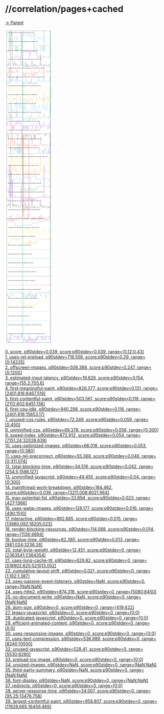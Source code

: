 
# //correlation/pages+cached

[→ Parent](../..)

![PLOT: correlation](./correlation.svg)

[0. score, p90stdev=0.039, score:p90stdev=0.039, range=[0.12:0.43]](../../meta/score/samples/pages+cached)  
[1. uses-rel-preload, p90stdev=716.556, score:p90stdev=0.29, range=[0:14235]](../../uses-rel-preload/samples/pages+cached/)  
[2. offscreen-images, p90stdev=506.388, score:p90stdev=0.247, range=[0:1200]](../../offscreen-images/samples/pages+cached/)  
[3. estimated-input-latency, p90stdev=19.826, score:p90stdev=0.154, range=[55.2:705.6]](../../estimated-input-latency/samples/pages+cached/)  
[4. first-meaningful-paint, p90stdev=826.377, score:p90stdev=0.131, range=[2401.816:8467.519]](../../first-meaningful-paint/samples/pages+cached/)  
[5. first-contentful-paint, p90stdev=503.561, score:p90stdev=0.119, range=[2112.602:6451.138]](../../first-contentful-paint/samples/pages+cached/)  
[6. first-cpu-idle, p90stdev=940.298, score:p90stdev=0.116, range=[2401.816:15653.17]](../../first-cpu-idle/samples/pages+cached/)  
[7. unused-css-rules, p90stdev=72.249, score:p90stdev=0.059, range=[0:450]](../../unused-css-rules/samples/pages+cached/)  
[8. unminified-css, p90stdev=69.378, score:p90stdev=0.056, range=[0:300]](../../unminified-css/samples/pages+cached/)  
[9. speed-index, p90stdev=872.912, score:p90stdev=0.054, range=[7151.24:32028.639]](../../speed-index/samples/pages+cached/)  
[10. uses-optimized-images, p90stdev=66.018, score:p90stdev=0.053, range=[0:380]](../../uses-optimized-images/samples/pages+cached/)  
[11. uses-rel-preconnect, p90stdev=55.368, score:p90stdev=0.046, range=[0:311.074]](../../uses-rel-preconnect/samples/pages+cached/)  
[12. total-blocking-time, p90stdev=34.516, score:p90stdev=0.042, range=[254.5:1586.127]](../../total-blocking-time/samples/pages+cached/)  
[13. unminified-javascript, p90stdev=49.455, score:p90stdev=0.04, range=[0:300]](../../unminified-javascript/samples/pages+cached/)  
[14. mainthread-work-breakdown, p90stdev=184.462, score:p90stdev=0.036, range=[3211.008:8021.964]](../../mainthread-work-breakdown/samples/pages+cached/)  
[15. max-potential-fid, p90stdev=33.894, score:p90stdev=0.023, range=[427:1366]](../../max-potential-fid/samples/pages+cached/)  
[16. uses-webp-images, p90stdev=128.177, score:p90stdev=0.016, range=[490:1510]](../../uses-webp-images/samples/pages+cached/)  
[17. interactive, p90stdev=892.885, score:p90stdev=0.015, range=[13980.092:18205.023]](../../interactive/samples/pages+cached/)  
[18. render-blocking-resources, p90stdev=114.088, score:p90stdev=0.014, range=[1126:4894]](../../render-blocking-resources/samples/pages+cached/)  
[19. bootup-time, p90stdev=82.385, score:p90stdev=0.013, range=[981.024:3236.26]](../../bootup-time/samples/pages+cached/)  
[20. total-byte-weight, p90stdev=12.451, score:p90stdev=0, range=[2363541:2364354]](../../total-byte-weight/samples/pages+cached/)  
[21. uses-long-cache-ttl, p90stdev=629.82, score:p90stdev=0, range=[518902.625:521013.052]](../../uses-long-cache-ttl/samples/pages+cached/)  
[22. cumulative-layout-shift, p90stdev=0.021, score:p90stdev=0, range=[1.192:1.387]](../../cumulative-layout-shift/samples/pages+cached/)  
[23. uses-passive-event-listeners, p90stdev=NaN, score:p90stdev=0, range=[NaN:NaN]](../../uses-passive-event-listeners/samples/pages+cached/)  
[24. uses-http2, p90stdev=874.318, score:p90stdev=0, range=[5080:8450]](../../uses-http2/samples/pages+cached/)  
[25. no-document-write, p90stdev=NaN, score:p90stdev=0, range=[NaN:NaN]](../../no-document-write/samples/pages+cached/)  
[26. dom-size, p90stdev=0, score:p90stdev=0, range=[419:422]](../../dom-size/samples/pages+cached/)  
[27. legacy-javascript, p90stdev=0, score:p90stdev=0, range=[0:0]](../../legacy-javascript/samples/pages+cached/)  
[28. duplicated-javascript, p90stdev=0, score:p90stdev=0, range=[0:0]](../../duplicated-javascript/samples/pages+cached/)  
[29. efficient-animated-content, p90stdev=0, score:p90stdev=0, range=[0:0]](../../efficient-animated-content/samples/pages+cached/)  
[30. uses-responsive-images, p90stdev=0, score:p90stdev=0, range=[0:0]](../../uses-responsive-images/samples/pages+cached/)  
[31. uses-text-compression, p90stdev=538.989, score:p90stdev=0, range=[8240:10550]](../../uses-text-compression/samples/pages+cached/)  
[32. unused-javascript, p90stdev=528.41, score:p90stdev=0, range=[5530:8280]](../../unused-javascript/samples/pages+cached/)  
[33. preload-lcp-image, p90stdev=0, score:p90stdev=0, range=[0:0]](../../preload-lcp-image/samples/pages+cached/)  
[34. unsized-images, p90stdev=NaN, score:p90stdev=0, range=[NaN:NaN]](../../unsized-images/samples/pages+cached/)  
[35. third-party-summary, p90stdev=NaN, score:p90stdev=0, range=[NaN:NaN]](../../third-party-summary/samples/pages+cached/)  
[36. font-display, p90stdev=NaN, score:p90stdev=0, range=[NaN:NaN]](../../font-display/samples/pages+cached/)  
[37. redirects, p90stdev=0, score:p90stdev=0, range=[0:0]](../../redirects/samples/pages+cached/)  
[38. server-response-time, p90stdev=34.007, score:p90stdev=0, range=[95.25:13476.758]](../../server-response-time/samples/pages+cached/)  
[39. largest-contentful-paint, p90stdev=958.807, score:p90stdev=0, range=[11828.665:16459.469]](../../largest-contentful-paint/samples/pages+cached/)  

